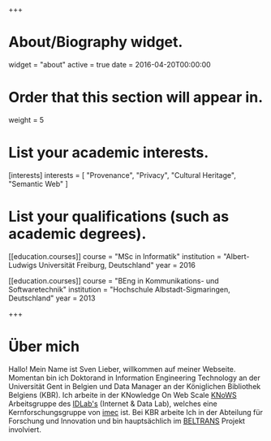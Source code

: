 +++
# About/Biography widget.
widget = "about"
active = true
date = 2016-04-20T00:00:00

# Order that this section will appear in.
weight = 5

# List your academic interests.
[interests]
  interests = [
    "Provenance",
    "Privacy",
    "Cultural Heritage",
    "Semantic Web"
  ]

# List your qualifications (such as academic degrees).

[[education.courses]]
  course = "MSc in Informatik"
  institution = "Albert-Ludwigs Universität Freiburg, Deutschland"
  year = 2016

[[education.courses]]
  course = "BEng in Kommunikations- und Softwaretechnik"
  institution = "Hochschule Albstadt-Sigmaringen, Deutschland"
  year = 2013
 
+++

# Über mich

Hallo! Mein Name ist Sven Lieber, willkommen auf meiner Webseite.
Momentan bin ich Doktorand in Information Engineering Technology an der Universität Gent in Belgien
und Data Manager an der Königlichen Bibliothek Belgiens (KBR).
Ich arbeite in der KNowledge On Web Scale [KNoWS](https://knows.idlab.ugent.be/) Arbeitsgruppe des [IDLab's](http://idlab.technology) (Internet & Data Lab), welches eine Kernforschungsgruppe von [imec](https://www.imec-int.com/en/home) ist.
Bei KBR arbeite Ich in der Abteilung für Forschung und Innovation und bin hauptsächlich im [BELTRANS](https://www.kbr.be/en/projects/beltrans) Projekt involviert.
